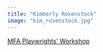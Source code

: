 ```yaml
---
title: "Kimberly Rosenstock"
image: "kim_rosenstock.jpg"
---
```


[MFA Playwrights’ Workshop](/affiliated-artists/mfa-playwrights-workshop)
